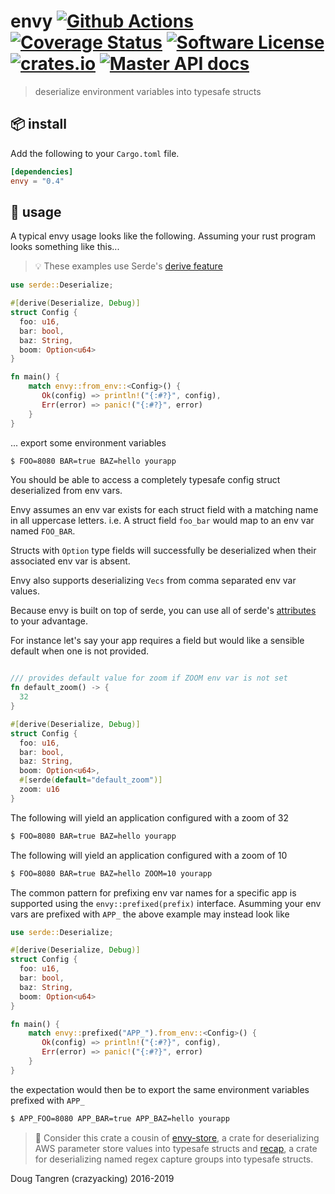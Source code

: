 # envy [![Github Actions](https://github.com/crazyacking/envy/workflows/Main/badge.svg)](https://github.com/crazyacking/envy/actions) [![Coverage Status](https://coveralls.io/repos/github/crazyacking/envy/badge.svg?branch=master)](https://coveralls.io/github/crazyacking/envy?branch=master) [![Software License](https://img.shields.io/badge/license-MIT-brightgreen.svg)](LICENSE) [![crates.io](http://meritbadge.herokuapp.com/envy)](https://crates.io/crates/envy) [![Master API docs](https://img.shields.io/badge/docs-master-green.svg)](https://crazyacking.github.io/envy)

> deserialize environment variables into typesafe structs

## 📦  install

Add the following to your `Cargo.toml` file.

```toml
[dependencies]
envy = "0.4"
```

## 🤸 usage

A typical envy usage looks like the following. Assuming your rust program looks something like this...

> 💡 These examples use Serde's [derive feature](https://serde.rs/derive.html)

```rust
use serde::Deserialize;

#[derive(Deserialize, Debug)]
struct Config {
  foo: u16,
  bar: bool,
  baz: String,
  boom: Option<u64>
}

fn main() {
    match envy::from_env::<Config>() {
       Ok(config) => println!("{:#?}", config),
       Err(error) => panic!("{:#?}", error)
    }
}
```

... export some environment variables

```bash
$ FOO=8080 BAR=true BAZ=hello yourapp
```

You should be able to access a completely typesafe config struct deserialized from env vars.

Envy assumes an env var exists for each struct field with a matching name in all uppercase letters. i.e. A struct field `foo_bar` would map to an env var named `FOO_BAR`.

Structs with `Option` type fields will successfully be deserialized when their associated env var is absent.

Envy also supports deserializing `Vecs` from comma separated env var values.

Because envy is built on top of serde, you can use all of serde's [attributes](https://serde.rs/attributes.html) to your advantage.

For instance let's say your app requires a field but would like a sensible default when one is not provided.
```rust

/// provides default value for zoom if ZOOM env var is not set
fn default_zoom() -> {
  32
}

#[derive(Deserialize, Debug)]
struct Config {
  foo: u16,
  bar: bool,
  baz: String,
  boom: Option<u64>,
  #[serde(default="default_zoom")]
  zoom: u16
}
```

The following will yield an application configured with a zoom of 32

```bash
$ FOO=8080 BAR=true BAZ=hello yourapp
```

The following will yield an application configured with a zoom of 10

```bash
$ FOO=8080 BAR=true BAZ=hello ZOOM=10 yourapp
```

The common pattern for prefixing env var names for a specific app is supported using
the `envy::prefixed(prefix)` interface. Asumming your env vars are prefixed with `APP_`
the above example may instead look like

```rust
use serde::Deserialize;

#[derive(Deserialize, Debug)]
struct Config {
  foo: u16,
  bar: bool,
  baz: String,
  boom: Option<u64>
}

fn main() {
    match envy::prefixed("APP_").from_env::<Config>() {
       Ok(config) => println!("{:#?}", config),
       Err(error) => panic!("{:#?}", error)
    }
}
```

the expectation would then be to export the same environment variables prefixed with `APP_`

```bash
$ APP_FOO=8080 APP_BAR=true APP_BAZ=hello yourapp
```

> 👭 Consider this crate a cousin of [envy-store](https://github.com/crazyacking/envy-store), a crate for deserializing AWS parameter store values into typesafe structs and [recap](https://github.com/crazyacking/recap), a crate for deserializing named regex capture groups into typesafe structs.

Doug Tangren (crazyacking) 2016-2019

